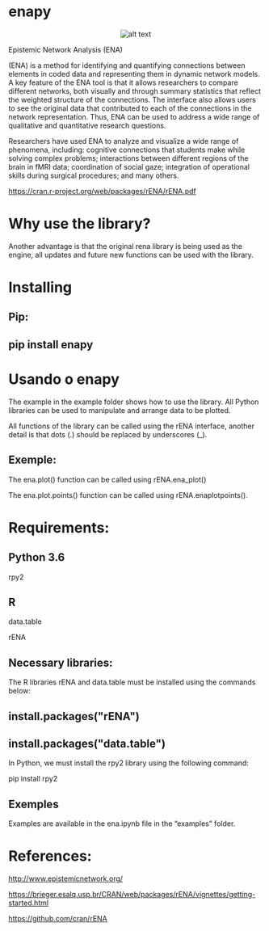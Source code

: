 # enapy 
<center>
  
![alt text](https://github.com/thiagorfrf1/ENAPY/blob/master/ena.png)

</center>

Epistemic Network Analysis (ENA) <br>

(ENA) is a method for identifying and quantifying connections between elements in coded data and representing them in dynamic network models. A key feature of the ENA tool is that it allows researchers to compare different networks, both visually and through summary statistics that reflect the weighted structure of the connections. The interface also allows users to see the original data that contributed to each of the connections in the network representation. Thus, ENA can be used to address a wide range of qualitative and quantitative research questions.

Researchers have used ENA to analyze and visualize a wide range of phenomena, including: cognitive connections that students make while solving complex problems; interactions between different regions of the brain in fMRI data; coordination of social gaze; integration of operational skills during surgical procedures; and many others.

https://cran.r-project.org/web/packages/rENA/rENA.pdf

# Why use the library?
Another advantage is that the original rena library is being used as the engine, all updates and future new functions can be used with the library.

# Installing

## Pip:

## pip install enapy

# Usando o enapy
The example in the example folder shows how to use the library. All Python libraries can be used to manipulate and arrange data to be plotted.

All functions of the library can be called using the rENA interface, another detail is that dots (.) should be replaced by underscores (_).
## Exemple: 
The ena.plot() function can be called using rENA.ena_plot()

The ena.plot.points() function can be called using rENA.enaplotpoints().

# Requirements:
## Python 3.6

rpy2


## R 

data.table

rENA

## Necessary libraries:
The R libraries rENA and data.table must be installed using the commands below:
## install.packages("rENA")
## install.packages("data.table")

In Python, we must install the rpy2 library using the following command:

pip install rpy2

## Exemples
Examples are available in the ena.ipynb file in the “examples” folder.


# References:
 
http://www.epistemicnetwork.org/


https://brieger.esalq.usp.br/CRAN/web/packages/rENA/vignettes/getting-started.html


https://github.com/cran/rENA

